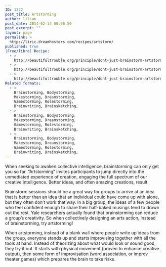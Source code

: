 ```yaml
---
ID: 1222
post_title: Artstorming
author: lilian
post_date: 2014-02-14 00:06:50
post_excerpt: ""
layout: page
permalink: >
  http://liric.dreamhosters.com/recipes/artstorm/
published: true
(Free/libre) Recipe:
  - >
    http://beautifultrouble.org/principle/dont-just-brainstorm-artstorm/
  - >
    http://beautifultrouble.org/principle/dont-just-brainstorm-artstorm/
  - >
    http://beautifultrouble.org/principle/dont-just-brainstorm-artstorm/
Related formats:
  - >
    Brainstorming, Bodystorming,
    Makestorming, Dreamstorming,
    Gamestorming, Rolestorming,
    Brainwriting, Brainsketching,
  - >
    Brainstorming, Bodystorming,
    Makestorming, Dreamstorming,
    Gamestorming, Rolestorming,
    Brainwriting, Brainsketching,
  - >
    Brainstorming, Bodystorming,
    Makestorming, Dreamstorming,
    Gamestorming, Rolestorming,
    Brainwriting, Brainsketching,
---
```

When seeking to awaken collective intelligence, brainstorming can only get you so far. “Artstorming” invites participants to jump directly into the unmediated experience of creation, engaging the full spectrum of our creative intelligence. Better ideas, and often amazing creations, result.

Brainstorm sessions should be a great way for groups to arrive at an idea that is better than an idea that an individual could have come up with alone, but they often don’t work that way. In a big group, the ideas of a few people who feel confident enough to share their half-baked musings tend to drown out the rest. Yale researchers actually found that brainstorming can reduce a group’s creativity. So when collectively designing an arts action, instead of brainstorming, try artstorming!

When artstorming, instead of a blank wall where people write up ideas from the group, everyone stands up and starts improvising together with all the tools at hand. Instead of theorizing about what would look or sound good, they try it out. It starts with physical movement (proven to enhance creative output), then some form of improvisation (word association, or improv theater games) which prepares the brain to take risks.